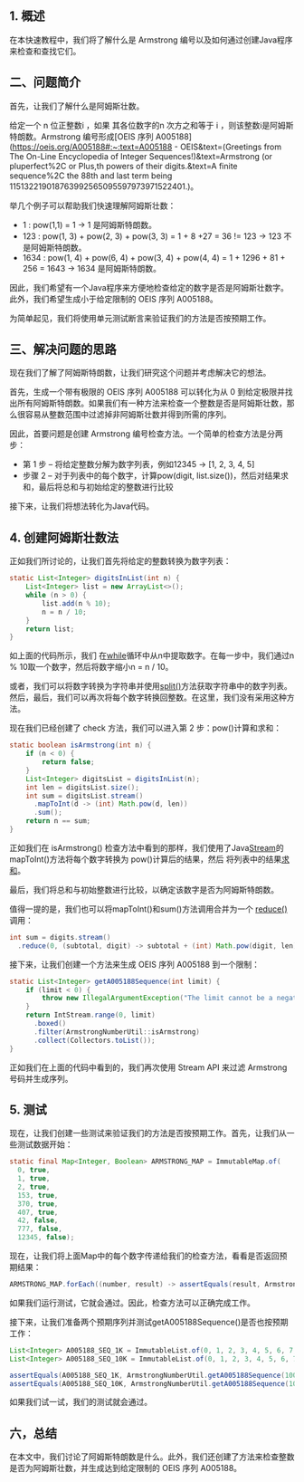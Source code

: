 ## 1. 概述

在本快速教程中，我们将了解什么是 Armstrong 编号以及如何通过创建Java程序来检查和查找它们。

## 二、问题简介

首先，让我们了解什么是阿姆斯壮数。

给定一个 n 位正整数i ，如果 其各位数字的n 次方之和等于 i ，则该整数i是阿姆斯特朗数。Armstrong 编号形成[OEIS 序列 A005188](https://oeis.org/A005188#:~:text=A005188 - OEIS&text=(Greetings from The On-Line Encyclopedia of Integer Sequences!)&text=Armstrong (or pluperfect%2C or Plus,th powers of their digits.&text=A finite sequence%2C the 88th and last term being 115132219018763992565095597973971522401.)。

举几个例子可以帮助我们快速理解阿姆斯壮数：

-   1 : pow(1,1) = 1 -> 1 是阿姆斯特朗数。
-   123 : pow(1, 3) + pow(2, 3) + pow(3, 3) = 1 + 8 +27 = 36 != 123 -> 123 不是阿姆斯特朗数。
-   1634 : pow(1, 4) + pow(6, 4) + pow(3, 4) + pow(4, 4) = 1 + 1296 + 81 + 256 = 1643 -> 1634 是阿姆斯特朗数。

因此，我们希望有一个Java程序来方便地检查给定的数字是否是阿姆斯壮数字。此外，我们希望生成小于给定限制的 OEIS 序列 A005188。

为简单起见，我们将使用单元测试断言来验证我们的方法是否按预期工作。

## 三、解决问题的思路

现在我们了解了阿姆斯特朗数，让我们研究这个问题并考虑解决它的想法。

首先，生成一个带有极限的 OEIS 序列 A005188 可以转化为从 0 到给定极限并找出所有阿姆斯特朗数。如果我们有一种方法来检查一个整数是否是阿姆斯壮数，那么很容易从整数范围中过滤掉非阿姆斯壮数并得到所需的序列。

因此，首要问题是创建 Armstrong 编号检查方法。一个简单的检查方法是分两步：

-   第 1 步 – 将给定整数分解为数字列表，例如12345 -> [1, 2, 3, 4, 5]
-   步骤 2 – 对于列表中的每个数字，计算pow(digit, list.size())，然后对结果求和，最后将总和与初始给定的整数进行比较

接下来，让我们将想法转化为Java代码。

## 4. 创建阿姆斯壮数法

正如我们所讨论的，让我们首先将给定的整数转换为数字列表：

```java
static List<Integer> digitsInList(int n) {
    List<Integer> list = new ArrayList<>();
    while (n > 0) {
        list.add(n % 10);
        n = n / 10;
    }
    return list;
}

```

如上面的代码所示，我们 在[while](https://www.baeldung.com/java-while-loop)循环中从n中提取数字。在每一步中，我们通过n % 10取一个数字，然后将数字缩小n = n / 10。

或者，我们可以将数字转换为字符串并使用[split()](https://www.baeldung.com/string/split)方法获取字符串中的数字列表。然后，最后，我们可以再次将每个数字转换回整数。在这里，我们没有采用这种方法。

现在我们已经创建了 check 方法，我们可以进入第 2 步：pow()计算和求和：

```java
static boolean isArmstrong(int n) {
    if (n < 0) {
        return false;
    }
    List<Integer> digitsList = digitsInList(n);
    int len = digitsList.size();
    int sum = digitsList.stream()
      .mapToInt(d -> (int) Math.pow(d, len))
      .sum();
    return n == sum;
}

```

正如我们在 isArmstrong() 检查方法中看到的那样，我们使用了Java[Stream](https://www.baeldung.com/java-8-streams)的mapToInt()方法将每个数字转换为 pow()计算后的结果，然后 将列表中的结果[求和](https://www.baeldung.com/java-stream-sum#using-intstreamsum)。

最后，我们将总和与初始整数进行比较，以确定该数字是否为阿姆斯特朗数。

值得一提的是，我们也可以将mapToInt()和sum()方法调用合并为一个 [reduce()](https://www.baeldung.com/java-stream-reduce)调用：

```java
int sum = digits.stream()
  .reduce(0, (subtotal, digit) -> subtotal + (int) Math.pow(digit, len));
```

接下来，让我们创建一个方法来生成 OEIS 序列 A005188 到一个限制：

```java
static List<Integer> getA005188Sequence(int limit) {
    if (limit < 0) {
        throw new IllegalArgumentException("The limit cannot be a negative number.");
    }
    return IntStream.range(0, limit)
      .boxed()
      .filter(ArmstrongNumberUtil::isArmstrong)
      .collect(Collectors.toList());
}

```

正如我们在上面的代码中看到的，我们再次使用 Stream API 来过滤 Armstrong 号码并生成序列。

## 5. 测试

现在，让我们创建一些测试来验证我们的方法是否按预期工作。首先，让我们从一些测试数据开始：

```java
static final Map<Integer, Boolean> ARMSTRONG_MAP = ImmutableMap.of(
  0, true,
  1, true,
  2, true,
  153, true,
  370, true,
  407, true,
  42, false,
  777, false,
  12345, false);

```

现在，让我们将上面Map中的每个数字传递给我们的检查方法，看看是否返回预期结果：

```java
ARMSTRONG_MAP.forEach((number, result) -> assertEquals(result, ArmstrongNumberUtil.isArmstrong(number)));

```

如果我们运行测试，它就会通过。因此，检查方法可以正确完成工作。

接下来，让我们准备两个预期序列并测试getA005188Sequence()是否也按预期工作：

```java
List<Integer> A005188_SEQ_1K = ImmutableList.of(0, 1, 2, 3, 4, 5, 6, 7, 8, 9, 153, 370, 371, 407);
List<Integer> A005188_SEQ_10K = ImmutableList.of(0, 1, 2, 3, 4, 5, 6, 7, 8, 9, 153, 370, 371, 407, 1634, 8208, 9474);

assertEquals(A005188_SEQ_1K, ArmstrongNumberUtil.getA005188Sequence(1000));
assertEquals(A005188_SEQ_10K, ArmstrongNumberUtil.getA005188Sequence(10000));

```

如果我们试一试，我们的测试就会通过。

## 六，总结

在本文中，我们讨论了阿姆斯特朗数是什么。此外，我们还创建了方法来检查整数是否为阿姆斯壮数，并生成达到给定限制的 OEIS 序列 A005188。